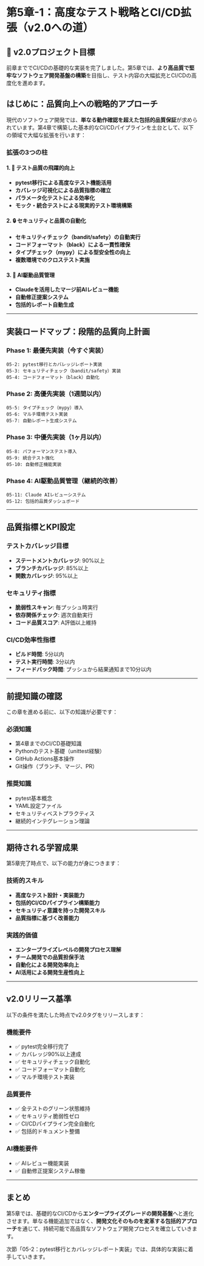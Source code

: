 # 第5章-1：高度なテスト戦略とCI/CD拡張（v2.0への道）

## 🎯 v2.0プロジェクト目標

前章まででCI/CDの基礎的な実装を完了しました。第5章では、**より高品質で堅牢なソフトウェア開発基盤の構築**を目指し、テスト内容の大幅拡充とCI/CDの高度化を進めます。

## はじめに：品質向上への戦略的アプローチ

現代のソフトウェア開発では、**単なる動作確認を超えた包括的品質保証**が求められています。第4章で構築した基本的なCI/CDパイプラインを土台として、以下の領域で大幅な拡張を行います：

### 拡張の3つの柱

#### 1. 🧪 テスト品質の飛躍的向上
- **pytest移行による高度なテスト機能活用**
- **カバレッジ可視化による品質指標の確立**
- **パラメータ化テストによる効率化**
- **モック・統合テストによる現実的テスト環境構築**

#### 2. 🔒 セキュリティと品質の自動化
- **セキュリティチェック（bandit/safety）の自動実行**
- **コードフォーマット（black）による一貫性確保**
- **タイプチェック（mypy）による型安全性の向上**
- **複数環境でのクロステスト実施**

#### 3. 🤖 AI駆動品質管理
- **Claudeを活用したマージ前AIレビュー機能**
- **自動修正提案システム**
- **包括的レポート自動生成**

---

## 実装ロードマップ：段階的品質向上計画

### Phase 1: 最優先実装（今すぐ実装）
```
05-2: pytest移行とカバレッジレポート実装
05-3: セキュリティチェック（bandit/safety）実装  
05-4: コードフォーマット（black）自動化
```

### Phase 2: 高優先実装（1週間以内）
```
05-5: タイプチェック（mypy）導入
05-6: マルチ環境テスト実装
05-7: 自動レポート生成システム
```

### Phase 3: 中優先実装（1ヶ月以内）
```
05-8: パフォーマンステスト導入
05-9: 統合テスト強化
05-10: 自動修正機能実装
```

### Phase 4: AI駆動品質管理（継続的改善）
```
05-11: Claude AIレビューシステム
05-12: 包括的品質ダッシュボード
```

---

## 品質指標とKPI設定

### テストカバレッジ目標
- **ステートメントカバレッジ**: 90%以上
- **ブランチカバレッジ**: 85%以上  
- **関数カバレッジ**: 95%以上

### セキュリティ指標
- **脆弱性スキャン**: 毎プッシュ時実行
- **依存関係チェック**: 週次自動実行
- **コード品質スコア**: A評価以上維持

### CI/CD効率性指標
- **ビルド時間**: 5分以内
- **テスト実行時間**: 3分以内
- **フィードバック時間**: プッシュから結果通知まで10分以内

---

## 前提知識の確認

この章を進める前に、以下の知識が必要です：

### 必須知識
- 第4章までのCI/CD基礎知識
- Pythonのテスト基礎（unittest経験）
- GitHub Actions基本操作
- Git操作（ブランチ、マージ、PR）

### 推奨知識
- pytest基本概念
- YAML設定ファイル
- セキュリティベストプラクティス
- 継続的インテグレーション理論

---

## 期待される学習成果

第5章完了時点で、以下の能力が身につきます：

### 技術的スキル
- **高度なテスト設計・実装能力**
- **包括的CI/CDパイプライン構築能力**
- **セキュリティ意識を持った開発スキル**
- **品質指標に基づく改善能力**

### 実践的価値
- **エンタープライズレベルの開発プロセス理解**
- **チーム開発での品質担保手法**
- **自動化による開発効率向上**
- **AI活用による開発生産性向上**

---

## v2.0リリース基準

以下の条件を満たした時点でv2.0タグをリリースします：

### 機能要件
- ✅ pytest完全移行完了
- ✅ カバレッジ90%以上達成
- ✅ セキュリティチェック自動化
- ✅ コードフォーマット自動化
- ✅ マルチ環境テスト実装

### 品質要件  
- ✅ 全テストのグリーン状態維持
- ✅ セキュリティ脆弱性ゼロ
- ✅ CI/CDパイプライン完全自動化
- ✅ 包括的ドキュメント整備

### AI機能要件
- ✅ AIレビュー機能実装
- ✅ 自動修正提案システム稼働

---

## まとめ

第5章では、基礎的なCI/CDから**エンタープライズグレードの開発基盤**へと進化させます。単なる機能追加ではなく、**開発文化そのものを変革する包括的アプローチ**を通じて、持続可能で高品質なソフトウェア開発プロセスを確立していきます。

次節「05-2：pytest移行とカバレッジレポート実装」では、具体的な実装に着手していきます。 